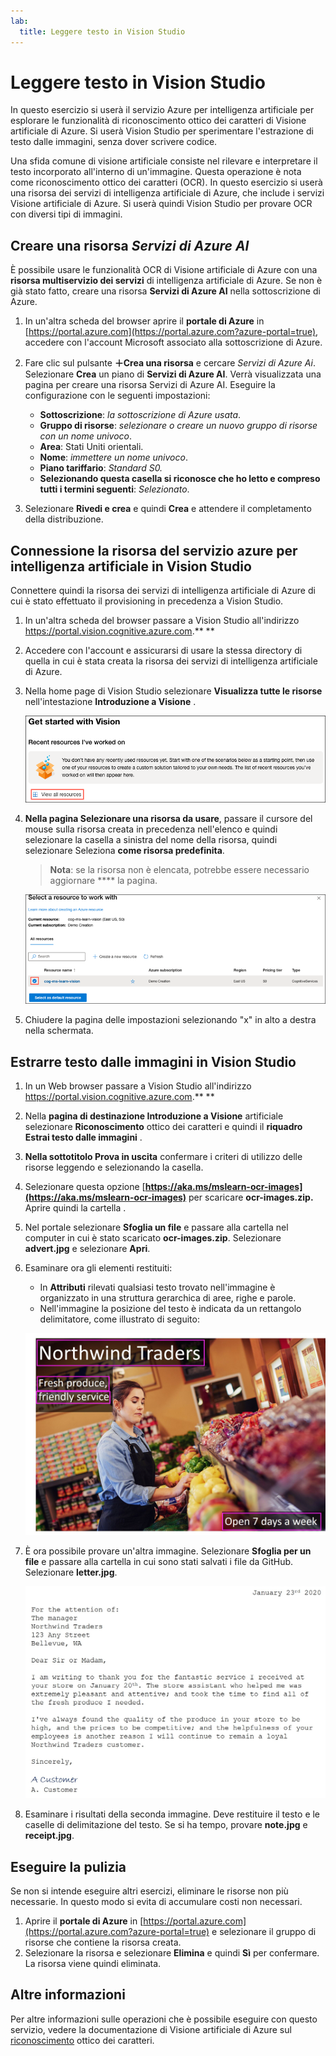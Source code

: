 ```yaml
---
lab:
  title: Leggere testo in Vision Studio
---
```


# Leggere testo in Vision Studio

In questo esercizio si userà il servizio Azure per intelligenza artificiale per esplorare le funzionalità di riconoscimento ottico dei caratteri di Visione artificiale di Azure. Si userà Vision Studio per sperimentare l'estrazione di testo dalle immagini, senza dover scrivere codice.

Una sfida comune di visione artificiale consiste nel rilevare e interpretare il testo incorporato all'interno di un'immagine. Questa operazione è nota come riconoscimento ottico dei caratteri (OCR). In questo esercizio si userà una risorsa dei servizi di intelligenza artificiale di Azure, che include i servizi Visione artificiale di Azure. Si userà quindi Vision Studio per provare OCR con diversi tipi di immagini.

## Creare una risorsa *Servizi di Azure AI*

È possibile usare le funzionalità OCR di Visione artificiale di Azure con una **risorsa multiservizio dei servizi** di intelligenza artificiale di Azure. Se non è già stato fatto, creare una risorsa **Servizi di Azure AI** nella sottoscrizione di Azure.

1. In un'altra scheda del browser aprire il **portale di Azure** in [https://portal.azure.com](https://portal.azure.com?azure-portal=true), accedere con l'account Microsoft associato alla sottoscrizione di Azure.

1. Fare clic sul pulsante **&#65291;Crea una risorsa** e cercare *Servizi di Azure Ai*. Selezionare **Crea** un piano di **Servizi di Azure AI**. Verrà visualizzata una pagina per creare una risorsa Servizi di Azure AI. Eseguire la configurazione con le seguenti impostazioni:
    - **Sottoscrizione**: *la sottoscrizione di Azure usata*.
    - **Gruppo di risorse**: *selezionare o creare un nuovo gruppo di risorse con un nome univoco*.
    - **Area**: Stati Uniti orientali.
    - **Nome**: *immettere un nome univoco*.
    - **Piano tariffario**: *Standard S0.*
    - **Selezionando questa casella si riconosce che ho letto e compreso tutti i termini seguenti**: *Selezionato*.

1. Selezionare **Rivedi e crea** e quindi **Crea** e attendere il completamento della distribuzione.

## Connessione la risorsa del servizio azure per intelligenza artificiale in Vision Studio

Connettere quindi la risorsa dei servizi di intelligenza artificiale di Azure di cui è stato effettuato il provisioning in precedenza a Vision Studio.

1. In un'altra scheda del browser passare a Vision Studio all'indirizzo [](https://portal.vision.cognitive.azure.com?azure-portal=true)https://portal.vision.cognitive.azure.com.** **

1. Accedere con l'account e assicurarsi di usare la stessa directory di quella in cui è stata creata la risorsa dei servizi di intelligenza artificiale di Azure.

1. Nella home page di Vision Studio selezionare **Visualizza tutte le risorse** nell'intestazione **Introduzione a Visione** .

    ![Il collegamento Visualizza tutte le risorse è evidenziato in Introduzione a Visione in Vision Studio.](./media/analyze-images-vision/vision-resources.png)

1. **Nella pagina Selezionare una risorsa da usare**, passare il cursore del mouse sulla risorsa creata in precedenza nell'elenco e quindi selezionare la casella a sinistra del nome della risorsa, quindi selezionare Seleziona **come risorsa predefinita**.

    > **Nota**: se la risorsa non è elencata, potrebbe essere necessario aggiornare **** la pagina.

    ![La finestra di dialogo Selezionare una risorsa da usare viene visualizzata con la risorsa cog-ms-learn-vision-SUFFIX di Servizi cognitivi evidenziata e selezionata. Il pulsante Seleziona come risorsa predefinita è evidenziato.](./media/analyze-images-vision/default-resource.png)

1. Chiudere la pagina delle impostazioni selezionando "x" in alto a destra nella schermata.

## Estrarre testo dalle immagini in Vision Studio
    
1. In un Web browser passare a Vision Studio all'indirizzo [](https://portal.vision.cognitive.azure.com?azure-portal=true)https://portal.vision.cognitive.azure.com.** **

1. Nella **pagina di destinazione Introduzione a Visione** artificiale selezionare **Riconoscimento** ottico dei caratteri e quindi il **riquadro Estrai testo dalle immagini** .

1. **Nella sottotitolo Prova in uscita** confermare i criteri di utilizzo delle risorse leggendo e selezionando la casella.  

1. Selezionare questa opzione [**https://aka.ms/mslearn-ocr-images](https://aka.ms/mslearn-ocr-images)** per scaricare **ocr-images.zip.** Aprire quindi la cartella .

1. Nel portale selezionare **Sfoglia un file** e passare alla cartella nel computer in cui è stato scaricato **ocr-images.zip**. Selezionare **advert.jpg** e selezionare **Apri**.

1. Esaminare ora gli elementi restituiti:
    - In **Attributi** rilevati qualsiasi testo trovato nell'immagine è organizzato in una struttura gerarchica di aree, righe e parole.
    - Nell'immagine la posizione del testo è indicata da un rettangolo delimitatore, come illustrato di seguito:

    ![Immagine del testo nell'immagine evidenziata.](media/read-text-computer-vision/advert-bounding-boxes.jpg)

1. È ora possibile provare un'altra immagine. Selezionare **Sfoglia per un file** e passare alla cartella in cui sono stati salvati i file da GitHub. Selezionare **letter.jpg**.

    ![Immagine di una lettera digitata.](media/read-text-computer-vision/letter.jpg)

1. Esaminare i risultati della seconda immagine. Deve restituire il testo e le caselle di delimitazione del testo. Se si ha tempo, provare **note.jpg** e **receipt.jpg**.

## Eseguire la pulizia

Se non si intende eseguire altri esercizi, eliminare le risorse non più necessarie. In questo modo si evita di accumulare costi non necessari.

1. Aprire il **portale di Azure** in [https://portal.azure.com](https://portal.azure.com?azure-portal=true) e selezionare il gruppo di risorse che contiene la risorsa creata.
1. Selezionare la risorsa e selezionare **Elimina** e quindi **Sì** per confermare. La risorsa viene quindi eliminata.

## Altre informazioni

Per altre informazioni sulle operazioni che è possibile eseguire con questo servizio, vedere la documentazione di Visione artificiale di Azure sul [riconoscimento](https://learn.microsoft.com/azure/ai-services/computer-vision/overview-ocr) ottico dei caratteri.
